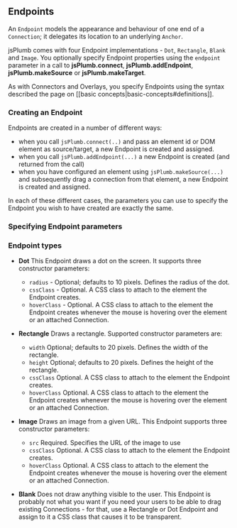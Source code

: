 ## Endpoints

An `Endpoint` models the appearance and behaviour of one end of a `Connection`; it delegates its location to an underlying `Anchor`. 

jsPlumb comes with four Endpoint implementations - `Dot`, `Rectangle`, `Blank` and `Image`. You optionally specify Endpoint properties using the `endpoint` parameter in a call to **jsPlumb.connect**, **jsPlumb.addEndpoint**, **jsPlumb.makeSource** or **jsPlumb.makeTarget**.

As with Connectors and Overlays, you specify Endpoints using the syntax described the page on [[basic concepts|basic-concepts#definitions]].

### Creating an Endpoint

Endpoints are created in a number of different ways:

- when you call `jsPlumb.connect(..)` and pass an element id or DOM element as source/target, a new Endpoint is created and assigned.
- when you call `jsPlumb.addEndpoint(...)` a new Endpoint is created (and returned from the call)
- when you have configured an element using `jsPlumb.makeSource(...)` and subsequently drag a connection from that element, a new Endpoint is created and assigned.

In each of these different cases, the parameters you can use to specify the Endpoint you wish to have created are exactly the same.

### Specifying Endpoint parameters

### Endpoint types

- **Dot** This Endpoint draws a dot on the screen. It supports three constructor parameters:  				 						 
    - `radius` - Optional; defaults to 10 pixels. Defines the radius of the dot.					
    - `cssClass` - Optional.  A CSS class to attach to the element the Endpoint creates.					   
    - `hoverClass` - Optional.  A CSS class to attach to the element the Endpoint creates whenever the mouse is hovering over the element or an attached Connection.					

- **Rectangle** Draws a rectangle. Supported constructor parameters are:
    - `width` Optional; defaults to 20 pixels. Defines the width of the rectangle.
    - `height` Optional; defaults to 20 pixels. Defines the height of the rectangle.
    - `cssClass` Optional.  A CSS class to attach to the element the Endpoint creates.
    - `hoverClass` Optional.  A CSS class to attach to the element the Endpoint creates whenever the mouse is hovering over the element or an attached Connection.

- **Image** Draws an image from a given URL.  This Endpoint supports three constructor parameters:
    - `src` Required.  Specifies the URL of the image to use
    - `cssClass` Optional.  A CSS class to attach to the element the Endpoint creates.
    - `hoverClass` Optional.  A CSS class to attach to the element the Endpoint creates whenever the mouse is hovering over the element or an attached Connection.

- **Blank** Does not draw anything visible to the user.  This Endpoint is probably not what you want if you need your users to be able to drag existing Connections - for that, use a Rectangle or Dot Endpoint and assign to it a CSS class that causes it to be transparent.
